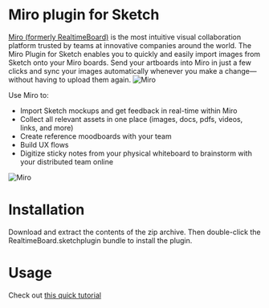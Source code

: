 # Miro plugin for Sketch
[Miro (formerly RealtimeBoard)](https://miro.com/ux-tool/?utm_source=sketch_github&utm_medium=marketplace&utm_campaign=sketch_plugin) is the most intuitive visual collaboration platform trusted by teams at innovative companies around the world. The Miro Plugin for Sketch enables you to quickly and easily import images from Sketch onto your Miro boards. Send your artboards into Miro in just a few clicks and sync your images automatically whenever you make a change—without having to upload them again.
![Miro](https://s3.amazonaws.com/rtb-uploads/sketch.png)

Use Miro to:
- Import Sketch mockups and get feedback in real-time within Miro
- Collect all relevant assets in one place (images, docs, pdfs, videos, links, and more)
- Create reference moodboards with your team
- Build UX flows
- Digitize sticky notes from your physical whiteboard to brainstorm with your distributed team online

![Miro](https://s3.amazonaws.com/rtb-uploads/sketch_2.png)


# Installation

Download and extract the contents of the zip archive. Then double-click the RealtimeBoard.sketchplugin bundle to install the plugin.

# Usage

Check out [this quick tutorial](https://help.miro.com/hc/en-us/articles/360017731173-Sketch-Plugin/?utm_source=sketch_github&utm_medium=marketplace&utm_campaign=sketch_plugin)
